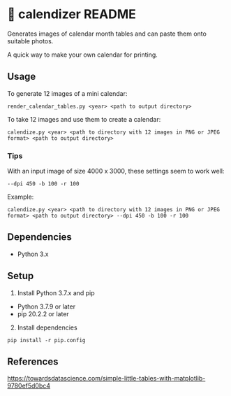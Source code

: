 # :calendar: calendizer README

Generates images of calendar month tables and can paste them onto suitable photos.

A quick way to make your own calendar for printing.

## Usage

To generate 12 images of a mini calendar:

`render_calendar_tables.py <year> <path to output directory>`

To take 12 images and use them to create a calendar:

`calendize.py <year> <path to directory with 12 images in PNG or JPEG format> <path to output directory>`

### Tips

With an input image of size 4000 x 3000, these settings seem to work well:

`--dpi 450 -b 100 -r 100`

Example:

`calendize.py <year> <path to directory with 12 images in PNG or JPEG format> <path to output directory> --dpi 450 -b 100 -r 100`

## Dependencies

- Python 3.x

## Setup

1. Install Python 3.7.x and pip

- Python 3.7.9 or later
- pip 20.2.2 or later

2. Install dependencies

```
pip install -r pip.config
```

## References

https://towardsdatascience.com/simple-little-tables-with-matplotlib-9780ef5d0bc4
